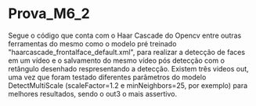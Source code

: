 # Prova_M6_2

Segue o código que conta com o Haar Cascade do Opencv entre outras ferramentas do mesmo como o modelo pré treinado "haarcascade_frontalface_default.xml", para realizar a detecção de faces em um vídeo e o salvamento do mesmo vídeo pós detecção com o retângulo desenhado respresentando a detecção. Existem três videos out, uma vez que foram testado diferentes parâmetros do modelo DetectMultiScale (scaleFactor=1.2 e minNeighbors=25, por exemplo) para melhores resultados, sendo o out3 o mais assertivo.
